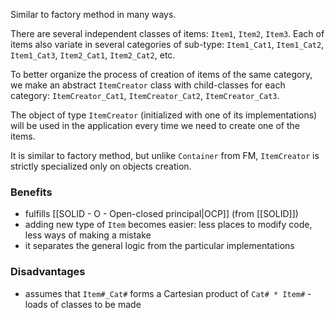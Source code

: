 Similar to factory method in many ways.

There are several independent classes of items: `Item1`, `Item2`, `Item3`. Each of items also variate in several categories of sub-type: `Item1_Cat1`, `Item1_Cat2`, `Item1_Cat3`, `Item2_Cat1`, `Item2_Cat2`, etc.

To better organize the process of creation of items of the same category, we make an abstract `ItemCreator` class with child-classes for each category: `ItemCreator_Cat1`, `ItemCreator_Cat2`, `ItemCreator_Cat3`. 

The object of type `ItemCreator` (initialized with one of its implementations) will be used in the application every time we need to create one of the items.

It is similar to factory method, but unlike `Container` from FM, `ItemCreator` is strictly specialized only on objects creation.

### Benefits
* fulfills [[SOLID - O - Open-closed principal|OCP]] (from [[SOLID]])
* adding new type of `Item` becomes easier: less places to modify code, less ways of making a mistake
* it separates the general logic from the particular implementations 

### Disadvantages
* assumes that `Item#_Cat#` forms a Cartesian product of `Cat# * Item#` - loads of classes to be made